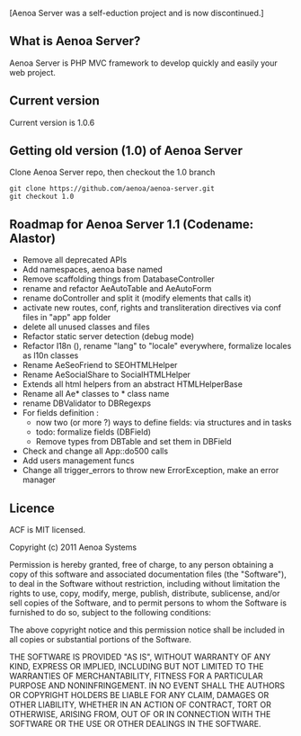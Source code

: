 [Aenoa Server was a self-eduction project and is now discontinued.]



## What is Aenoa Server?

Aenoa Server is PHP MVC framework to develop quickly and easily your web project.

## Current version

Current version is 1.0.6

## Getting old version (1.0) of Aenoa Server

Clone Aenoa Server repo, then checkout the 1.0 branch

	git clone https://github.com/aenoa/aenoa-server.git
	git checkout 1.0

## Roadmap for Aenoa Server 1.1 (Codename: Alastor)

- Remove all deprecated APIs
- Add namespaces, aenoa base named
- Remove scaffolding things from DatabaseController
- rename and refactor AeAutoTable and AeAutoForm
- rename doController and split it (modify elements that calls it)
- activate new routes, conf, rights and transliteration directives via conf files in "app" app folder
- delete all unused classes and files
- Refactor static server detection (debug mode)
- Refactor I18n (), rename "lang" to "locale" everywhere, formalize locales as l10n classes
- Rename AeSeoFriend to SEOHTMLHelper
- Rename AeSocialShare to SocialHTMLHelper
- Extends all html helpers from an abstract HTMLHelperBase
- Rename all Ae* classes to * class name
- rename DBValidator to DBRegexps
- For fields definition :
	- now two (or more ?) ways to define fields: via structures and in tasks
	- todo: formalize fields (DBField)
	- Remove types from DBTable and set them in DBField
- Check and change all App::do500 calls
- Add users management funcs
- Change all trigger_errors to throw new ErrorException, make an error manager

## Licence

ACF is MIT licensed.

Copyright (c) 2011 Aenoa Systems

Permission is hereby granted, free of charge, to any person obtaining a copy of this software and associated documentation files (the "Software"),
to deal in the Software without restriction, including without limitation the rights to use, copy, modify, merge, publish, distribute, sublicense,
and/or sell copies of the Software, and to permit persons to whom the Software is furnished to do so, subject to the following conditions:

The above copyright notice and this permission notice shall be included in all copies or substantial portions of the Software.

THE SOFTWARE IS PROVIDED "AS IS", WITHOUT WARRANTY OF ANY KIND, EXPRESS OR IMPLIED, INCLUDING BUT NOT LIMITED TO THE WARRANTIES OF MERCHANTABILITY,
FITNESS FOR A PARTICULAR PURPOSE AND NONINFRINGEMENT. IN NO EVENT SHALL THE AUTHORS OR COPYRIGHT HOLDERS BE LIABLE FOR ANY CLAIM, DAMAGES OR OTHER
LIABILITY, WHETHER IN AN ACTION OF CONTRACT, TORT OR OTHERWISE, ARISING FROM, OUT OF OR IN CONNECTION WITH THE SOFTWARE OR THE USE OR OTHER DEALINGS
IN THE SOFTWARE.

